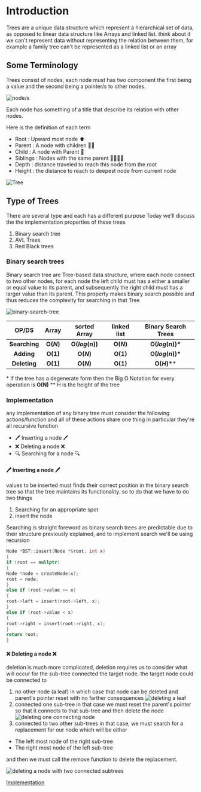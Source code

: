 # Introduction
Trees are a unique data structure which represent a hierarchical set of data, as opposed to linear data structure like Arrays and linked list. 
think about it we can't represent data without representing the relation between them, for example a family tree can't be represented as a linked list or an array 
## Some Terminology 
Trees consist of nodes, each node must has two component the first being a value and the second being a pointer/s to other nodes.

![node/s](https://github.com/Walid-Kh/IEEE-CUSB/blob/master/lecture-1/pictures/node.png)

Each node has something of a title that describe its relation with other nodes. 

Here is the definition of each term 
  - Root : Upward most node ⬆️
  - Parent : A node with children 👨‍👦
  - Child : A node with Parent 🧒
  - Siblings : Nodes with the same parent 👨‍👩‍👧‍👧
  - Depth : distance traveled to reach this node from the root 
  -  Height : the distance to reach to deepest node from current node


  
![Tree](https://github.com/Walid-Kh/IEEE-CUSB/blob/master/lecture-1/pictures/Tree.png)


## Type of Trees 
There are several type and each has a different purpose
Today we'll discuss the the implementation properties of these trees
1. Binary search tree 
2. AVL Trees 
3. Red Black trees 

### Binary search trees 
Binary search tree are Tree-based data structure, where each node connect to two other nodes, for each node the left child must has a either a smaller or equal value to its parent, and subsequently the right child must has a larger value than its parent. 
This property makes binary search possible and thus reduces the complexity for searching in that Tree  

![binary-search-tree](https://github.com/Walid-Kh/IEEE-CUSB/blob/master/lecture-1/pictures/binary-search-tree.png)
<br>

|     OP/DS     |  Array   |   sorted Array    | linked list | Binary Search Trees |
|:-------------:|:--------:|:-----------------:|:-----------:|:-------------------:|
| **Searching** | **O($N$)** | **O($log(n)$)** |  **O($N$)**   | **O($log(n)$)\*** |
|  **Adding**   | **O(1)** |     **O($N$)**      |  **O(1)**   | **O($log(n)$)\*** |
| **Deleting**  | **O(1)** |     **O($N$)**      |  **O(1)**   |     **O($H$)\****     |  

\* If the tree has a degenerate form then the Big O Notation for every operation is **O(N)**
\** H is the height of the tree

### Implementation 
any implementation of any binary tree must consider the following actions/function and all of these actions share one thing in particular they're all recursive function
- 🖊️ Inserting a node 🖊️ 
- ❌ Deleting a node ❌	
- 🔍️ Searching for a node 🔍️

#### 🖊️ Inserting a node 🖊️  
values to be inserted must finds their correct position in the binary search tree so that the tree maintains its functionality. 
so to do that we have to do two things 
1. Searching for an appropriate spot
2. insert the node 



Searching is straight foreword as binary search trees are predictable due to their structure previously explained, and to implement search we'll be using recursion
``` cpp
Node *BST::insert(Node *&root, int x)
{
if (root == nullptr)
{
Node *node = createNode(x);
root = node;
}
else if (root->value >= x)
{
root->left = insert(root->left, x);
}
else if (root->value < x)
{
root->right = insert(root->right, x);
}
return root;
}
```


#### ❌ Deleting a node ❌
deletion is much more complicated, deletion requires us to consider what will occur for the sub-tree connected the target node. 
the target node could be connected to 
1. no other node (a leaf) 
in which case that node can be deleted and parent's pointer reset with no farther consequences
![deleting a leaf](https://github.com/Walid-Kh/IEEE-CUSB/blob/master/lecture-1/pictures/deleting-a-leaf.png)
2. connected one sub-tree
in that case we must reset the parent's pointer so that it connects to that sub-tree and then delete the node
![deleting one connecting node](https://github.com/Walid-Kh/IEEE-CUSB/blob/master/lecture-1/pictures/deleting-one-connecting-node.png)
3. connected to two other sub-trees 
in that case, we must search for a replacement for our node which will be either 
<ul>
	<li> The left most node of the right sub-tree </li>
	<li>The right most node of the left sub-tree </li>  
</ul>
and then we must call the remove function to delete the replacement.

![deleting a node with two connected subtrees](https://github.com/Walid-Kh/IEEE-CUSB/blob/master/lecture-1/pictures/deleting-a-node-with-two-connected-subtrees.png)
 
[Implementation](https://github.com/Walid-Kh/IEEE-CUSB/blob/master/lecture-1/binarySearchTree.cpp)

